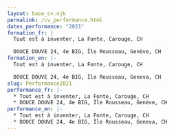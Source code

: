 ```yaml
---
layout: base_cv.njk
permalink: /cv_performance.html
dates_performance: "2021"
formation_fr: |
  Tout est à inventer, La Fonte, Carouge, CH

  DOUCE DOUVE 24, 4e BIG, Île Rousseau, Genève, CH
formation_en: |-
  Tout est à inventer, La Fonte, Carouge, CH

  DOUCE DOUVE 24, 4e BIG, Île Rousseau, Geneva, CH
slug: Performance2021
performance_fr: |-
  * Tout est à inventer, La Fonte, Carouge, CH
  * DOUCE DOUVE 24, 4e BIG, Île Rousseau, Genève, CH
performance_en: |-
  * Tout est à inventer, La Fonte, Carouge, CH
  * DOUCE DOUVE 24, 4e BIG, Île Rousseau, Geneva, CH
---
```

